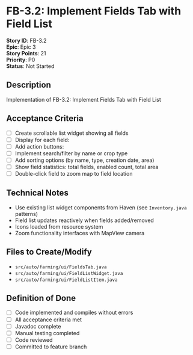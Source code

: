 # FB-3.2: Implement Fields Tab with Field List

**Story ID**: FB-3.2  
**Epic**: Epic 3  
**Story Points**: 21  
**Priority**: P0  
**Status**: Not Started  

## Description
Implementation of FB-3.2: Implement Fields Tab with Field List

## Acceptance Criteria
- [ ] Create scrollable list widget showing all fields
- [ ] Display for each field:
- [ ] Add action buttons:
- [ ] Implement search/filter by name or crop type
- [ ] Add sorting options (by name, type, creation date, area)
- [ ] Show field statistics: total fields, enabled count, total area
- [ ] Double-click field to zoom map to field location

## Technical Notes
- Use existing list widget components from Haven (see `Inventory.java` patterns)
- Field list updates reactively when fields added/removed
- Icons loaded from resource system
- Zoom functionality interfaces with MapView camera

## Files to Create/Modify
- `src/auto/farming/ui/FieldsTab.java`
- `src/auto/farming/ui/FieldListWidget.java`
- `src/auto/farming/ui/FieldListItem.java`

## Definition of Done
- [ ] Code implemented and compiles without errors
- [ ] All acceptance criteria met
- [ ] Javadoc complete
- [ ] Manual testing completed
- [ ] Code reviewed
- [ ] Committed to feature branch
